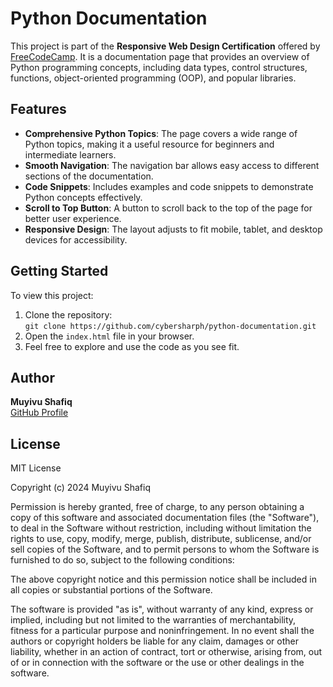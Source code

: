 # Python Documentation

This project is part of the **Responsive Web Design Certification** offered by [FreeCodeCamp](https://www.freecodecamp.org/). It is a documentation page that provides an overview of Python programming concepts, including data types, control structures, functions, object-oriented programming (OOP), and popular libraries.

## Features

- **Comprehensive Python Topics**: The page covers a wide range of Python topics, making it a useful resource for beginners and intermediate learners.
- **Smooth Navigation**: The navigation bar allows easy access to different sections of the documentation.
- **Code Snippets**: Includes examples and code snippets to demonstrate Python concepts effectively.
- **Scroll to Top Button**: A button to scroll back to the top of the page for better user experience.
- **Responsive Design**: The layout adjusts to fit mobile, tablet, and desktop devices for accessibility.

## Getting Started

To view this project:

1. Clone the repository:  
   `git clone https://github.com/cybersharph/python-documentation.git`
2. Open the `index.html` file in your browser.
3. Feel free to explore and use the code as you see fit.

## Author

**Muyivu Shafiq**  
[GitHub Profile](https://github.com/cybersharph)

## License

MIT License

Copyright (c) 2024 Muyivu Shafiq

Permission is hereby granted, free of charge, to any person obtaining a copy
of this software and associated documentation files (the "Software"), to deal
in the Software without restriction, including without limitation the rights to use, copy, modify, merge, publish, distribute, sublicense, and/or sell copies of the Software, and to permit persons to whom the Software is furnished to do so, subject to the following conditions:

The above copyright notice and this permission notice shall be included in all copies or substantial portions of the Software.

The software is provided "as is", without warranty of any kind, express or implied, including but not limited to the warranties of merchantability, fitness for a particular purpose and noninfringement. In no event shall the authors or copyright holders be liable for any claim, damages or other liability, whether in an action of contract, tort or otherwise, arising from, out of or in connection with the software or the use or other dealings in the software.
